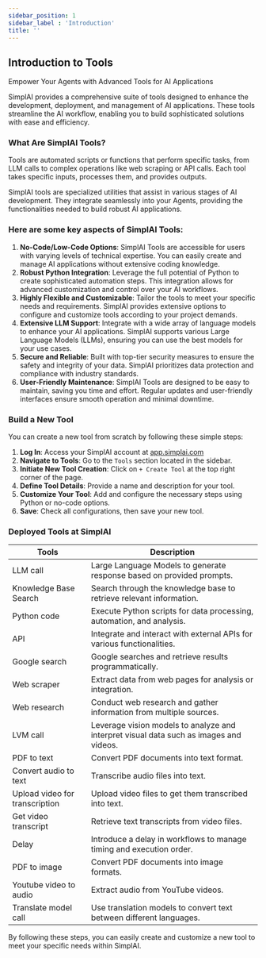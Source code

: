 ```yaml
---
sidebar_position: 1
sidebar_label : 'Introduction'
title: ''
---
```


## Introduction to Tools

Empower Your Agents with Advanced Tools for AI Applications

SimplAI provides a comprehensive suite of tools designed to enhance the development, deployment, and management of AI applications. These tools streamline the AI workflow, enabling you to build sophisticated solutions with ease and efficiency.

### What Are SimplAI Tools?

Tools are automated scripts or functions that perform specific tasks, from LLM calls to complex operations like web scraping or API calls. Each tool takes specific inputs, processes them, and provides outputs.

SimplAI tools are specialized utilities that assist in various stages of AI development. They integrate seamlessly into your Agents, providing the functionalities needed to build robust AI applications.

### Here are some key aspects of SimplAI Tools:

1. **No-Code/Low-Code Options**: SimplAI Tools are accessible for users with varying levels of technical expertise. You can easily create and manage AI applications without extensive coding knowledge.
2. **Robust Python Integration**: Leverage the full potential of Python to create sophisticated automation steps. This integration allows for advanced customization and control over your AI workflows.
3. **Highly Flexible and Customizable**: Tailor the tools to meet your specific needs and requirements. SimplAI provides extensive options to configure and customize tools according to your project demands.
4. **Extensive LLM Support**: Integrate with a wide array of language models to enhance your AI applications. SimplAI supports various Large Language Models (LLMs), ensuring you can use the best models for your use cases.
5. **Secure and Reliable**: Built with top-tier security measures to ensure the safety and integrity of your data. SimplAI prioritizes data protection and compliance with industry standards.
6. **User-Friendly Maintenance**: SimplAI Tools are designed to be easy to maintain, saving you time and effort. Regular updates and user-friendly interfaces ensure smooth operation and minimal downtime.

### **Build a New Tool**

You can create a new tool from scratch by following these simple steps:

1. **Log In**: Access your SimplAI account at [app.simplai.com](https://app.simplai.ai/)
2. **Navigate to Tools**: Go to the `Tools` section located in the sidebar.
3. **Initiate New Tool Creation**: Click on `+ Create Tool` at the top right corner of the page.
4. **Define Tool Details**: Provide a name and description for your tool.
5. **Customize Your Tool**: Add and configure the necessary steps using Python or no-code options.
6. **Save**: Check all configurations, then save your new tool.

### Deployed Tools at SimplAI

| Tools | Description |
| --- | --- |
| LLM call | Large Language Models to generate response based on provided prompts. |
| Knowledge Base Search | Search through the knowledge base to retrieve relevant information. |
| Python code | Execute Python scripts for data processing, automation, and analysis. |
| API | Integrate and interact with external APIs for various functionalities. |
| Google search | Google searches and retrieve results programmatically. |
| Web scraper | Extract data from web pages for analysis or integration. |
| Web research | Conduct web research and gather information from multiple sources. |
| LVM call | Leverage vision models to analyze and interpret visual data such as images and videos. |
| PDF to text | Convert PDF documents into text format. |
| Convert audio to text | Transcribe audio files into text. |
| Upload video for transcription | Upload video files to get them transcribed into text. |
| Get video transcript | Retrieve text transcripts from video files. |
| Delay | Introduce a delay in workflows to manage timing and execution order. |
| PDF to image | Convert PDF documents into image formats. |
| Youtube video to audio | Extract audio from YouTube videos. |
| Translate model call | Use translation models to convert text between different languages. |

By following these steps, you can easily create and customize a new tool to meet your specific needs within SimplAI.